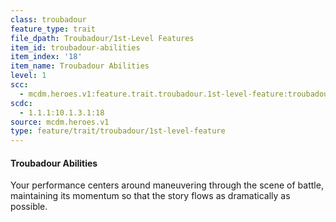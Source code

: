 ```yaml
---
class: troubadour
feature_type: trait
file_dpath: Troubadour/1st-Level Features
item_id: troubadour-abilities
item_index: '18'
item_name: Troubadour Abilities
level: 1
scc:
  - mcdm.heroes.v1:feature.trait.troubadour.1st-level-feature:troubadour-abilities
scdc:
  - 1.1.1:10.1.3.1:18
source: mcdm.heroes.v1
type: feature/trait/troubadour/1st-level-feature
---
```


#### Troubadour Abilities

Your performance centers around maneuvering through the scene of battle, maintaining its momentum so that the story flows as dramatically as possible.
